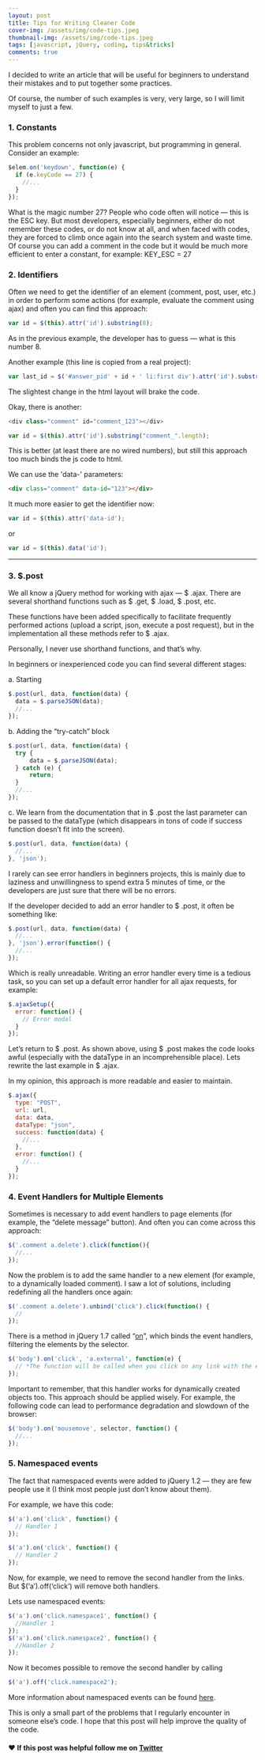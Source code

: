 ```yaml
---
layout: post
title: Tips for Writing Cleaner Code
cover-img: /assets/img/code-tips.jpeg
thumbnail-img: /assets/img/code-tips.jpeg
tags: [javascript, jQuery, coding, tips&tricks]
comments: true
---
```

I decided to write an article that will be useful for beginners to understand their mistakes and to put together some practices.

Of course, the number of such examples is very, very large, so I will limit myself to just a few.

### 1. Constants

This problem concerns not only javascript, but programming in general. Consider an example:

```js
$elem.on('keydown', function(e) {
  if (e.keyCode == 27) {
    //...
  }
});
```

What is the magic number 27? People who code often will notice — this is the ESC key. But most developers, especially beginners, either do not remember these codes, or do not know at all, and when faced with codes, they are forced to climb once again into the search system and waste time.
Of course you can add a comment in the code but it would be much more efficient to enter a constant, for example: KEY_ESC = 27

### 2. Identifiers

Often we need to get the identifier of an element (comment, post, user, etc.) in order to perform some actions (for example, evaluate the comment using ajax) and often you can find this approach:

```js
var id = $(this).attr('id').substring(8);
```

As in the previous example, the developer has to guess — what is this number 8.

Another example (this line is copied from a real project):

```js
var last_id = $('#answer_pid' + id + ' li:first div').attr('id').substr(7);
```

The slightest change in the html layout will brake the code.

Okay, there is another:

```js
<div class="comment" id="comment_123"></div>

var id = $(this).attr('id').substring("comment_".length);
```

This is better (at least there are no wired numbers), but still this approach too much binds the js code to html.

We can use the 'data-' parameters:


```html
<div class="comment" data-id="123"></div>
```

It much more easier to get the identifier now:

```js
var id = $(this).attr('data-id');
```

or

```js
var id = $(this).data('id');
```

___________

### 3. $.post

We all know a jQuery method for working with ajax — $ .ajax. There are several shorthand functions such as $ .get, $ .load, $ .post, etc.

These functions have been added specifically to facilitate frequently performed actions (upload a script, json, execute a post request), but in the implementation all these methods refer to $ .ajax.

Personally, I never use shorthand functions, and that’s why.

In beginners or inexperienced code you can find several different stages:

a. Starting

```js
$.post(url, data, function(data) {
  data = $.parseJSON(data);             
  //...
});
```

b. Adding the “try-catch” block

```js
$.post(url, data, function(data) {
  try {
      data = $.parseJSON(data);
  } catch (e) {
      return;
  }
  //...
});
```

c. We learn from the documentation that in $ .post the last parameter can be passed to the dataType (which disappears in tons of code if success function doesn’t fit into the screen).

```js
$.post(url, data, function(data) {
  //...
}, 'json');
```

I rarely can see error handlers in beginners projects, this is mainly due to laziness and unwillingness to spend extra 5 minutes of time, or the developers are just sure that there will be no errors.

If the developer decided to add an error handler to $ .post, it often be something like:

```js
$.post(url, data, function(data) {
  //...
}, 'json').error(function() {
  //... 
});
```

Which is really unreadable. Writing an error handler every time is a tedious task, so you can set up a default error handler for all ajax requests, for example:

```js
$.ajaxSetup({
  error: function() {
    // Error modal
  } 
});
```

Let’s return to $ .post. As shown above, using $ .post makes the code looks awful (especially with the dataType in an incomprehensible place). Lets rewrite the last example in $ .ajax.

In my opinion, this approach is more readable and easier to maintain.

```js
$.ajax({
  type: "POST",
  url: url,
  data: data,
  dataType: "json",
  success: function(data) {
    //...
  },
  error: function() {
    //...
  }
});
```

### 4. Event Handlers for Multiple Elements

Sometimes is necessary to add event handlers to page elements (for example, the “delete message” button). And often you can come across this approach:

```js
$('.comment a.delete').click(function(){
  //...
});
```

Now the problem is to add the same handler to a new element (for example, to a dynamically loaded comment). I saw a lot of solutions, including redefining all the handlers once again:

```js
$('.comment a.delete').unbind('click').click(function() {
  //
});
```

There is a method in jQuery 1.7 called “[on](https://www.w3schools.com/jquery/event_on.asp)”, which binds the event handlers, filtering the elements by the selector.

```js
$('body').on('click', 'a.external', function(e) {  
  // *The function will be called when you click on any link with the external class
});
```

Important to remember, that this handler works for dynamically created objects too. This approach should be applied wisely. For example, the following code can lead to performance degradation and slowdown of the browser:

```js
$('body').on('mousemove', selector, function() {
  //...
});
```

### 5. Namespaced events

The fact that namespaced events were added to jQuery 1.2 — they are few people use it (I think most people just don’t know about them).

For example, we have this code:

```js
$('a').on('click', function() {
  // Handler 1
}); 

$('a').on('click', function() {
  // Handler 2
});
```

Now, for example, we need to remove the second handler from the links. But $(‘a’).off(‘click’) will remove both handlers.

Lets use namespaced events:

```js
$('a').on('click.namespace1', function() {
  //Handler 1
}); 
$('a').on('click.namespace2', function() {
  //Handler 2
});
```

Now it becomes possible to remove the second handler by calling

```js
$('a').off('click.namespace2');
```

More information about namespaced events can be found [here](http://api.jquery.com/on/#event-names).

This is only a small part of the problems that I regularly encounter in someone else’s code. I hope that this post will help improve the quality of the code.

#### ❤ If this post was helpful follow me on [Twitter](https://twitter.com/kip0d)
